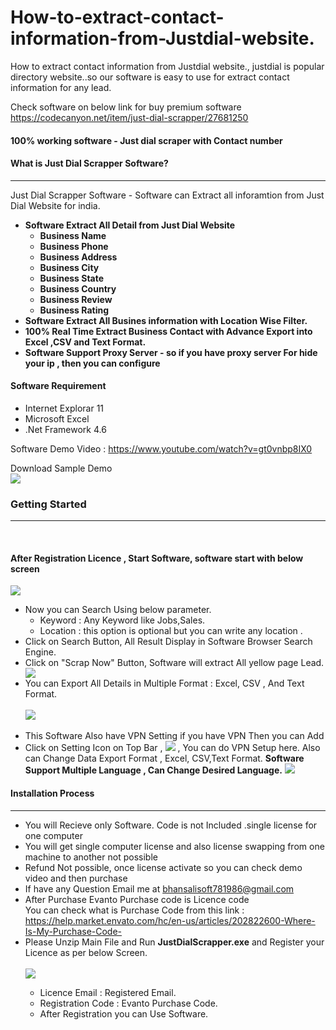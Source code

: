 # How-to-extract-contact-information-from-Justdial-website.
How to extract contact information from Justdial website., justdial is popular directory website..so our software is easy to use for extract contact information for any lead.

Check software on below link for buy premium software 
    https://codecanyon.net/item/just-dial-scrapper/27681250

<h4>100% working software - Just dial scraper with Contact number </h4>
<h4>What is Just Dial Scrapper Software?</h4>
            <hr class="notop">
            <p>
                Just Dial Scrapper Software - Software can Extract all inforamtion from Just Dial Website for india.
              <ul>
                    <li>
                         <strong>Software Extract All Detail from Just Dial Website</strong> 
					<ul>
						          <li><strong>Business Name</strong></li>
                                                              <li><strong>Business Phone</strong></li>
								  <li><strong>Business Address</strong></li>
								  <li><strong>Business City</strong></li>
								  <li><strong>Business State</strong></li>
								  <li><strong>Business Country</strong></li>
								    <li><strong> Business Review</strong></li>
								    <li><strong> Business Rating</strong></li>
						 </ul>
                    </li>
					<li>
                         <strong>Software Extract All Busines information with Location Wise Filter.</strong>
                    </li>
					<li>
					      <strong>100% Real Time Extract Business Contact with Advance Export into Excel ,CSV and Text Format.</strong>  
					</li>
					<li>
					     <strong>Software Support Proxy Server - so if you have proxy server For hide your ip , then you can configure</strong>  
					</li>
                </ul>
            </p>
   <h4> Software Requirement </h4>
        <p>
<ul>
                    <li>
                        Internet Explorar 11
                    </li>    
 <li>
                       Microsoft Excel
                    </li>    <li>
                        .Net Framework 4.6
                    </li>
                </ul>
    </p>
  Software Demo Video : <a href="https://www.youtube.com/watch?v=gt0vnbp8IX0">https://www.youtube.com/watch?v=gt0vnbp8IX0</a>
<p>
Download Sample Demo <br/>
 <a href="http://bhansalisoft.com/EvantoSnap/sample/data_justdial.xls"> <img src="http://bhansalisoft.com/EvantoSnap/sample/DownloadButton.png"></a>
</p>
    <div class="page-header">
                <h3>Getting Started</h3>
                <hr class="notop">
            </div>
            <br>
            <h4>After Registration Licence , Start Software, software start with below screen</h4>
			<img src="http://bhansalisoft.com/EvantoSnap/justdial/02.png"></img>
			 <ul>
                  <li>Now you can Search Using  below parameter.
				       <ul>
                  <li>Keyword :   Any Keyword like Jobs,Sales.</li>
				  <li>Location :  this option is optional but you can write any location .</li>
                </ul>
				  </li>
				  <li>Click on Search Button, All Result Display in Software Browser Search Engine.  </li>
		        <li>Click on "Scrap Now" Button, Software will extract All yellow page Lead.  </li>
				   	<img src="http://bhansalisoft.com/EvantoSnap/justdial/03.png"></img>
				    <li>You can Export All Details in Multiple Format : Excel, CSV , And Text Format.</li>
					<br/>	   <img src="http://bhansalisoft.com/EvantoSnap/justdial/04.png"></img> 
				   	<br/>
						<br/>
				   <li>This Software Also have VPN Setting if you have VPN Then you can Add  
				   <br/>
				   <li> Click on Setting Icon on Top Bar ,  	<img src="http://bhansalisoft.com/EvantoSnap/settingicon.png"></img> , You can do  VPN Setup here. 
				   Also can Change Data Export Format , Excel, CSV,Text Format.
				   <b>Software Support Multiple Language , Can Change Desired Language.</b>
				   <img src="http://bhansalisoft.com/EvantoSnap/justdial/05.png"></img> 
				   </li>
              </ul>
			   <div class="page-header">
                <h4>Installation Process </h4>
                <hr class="notop">
            </div>
            <ul>
			    <li>You will Recieve only Software. Code is not Included .single license for one computer</li>
  <li>You will get single computer license and also license swapping from one machine to another not possible</li>
			      <li>Refund Not possible, once license activate so you can check demo video and then purchase</li>
	<li>	If have any Question Email me at  <a href="mailto:bhansalisoft781986@gmail.com">bhansalisoft781986@gmail.com</a>
      </li>
                <li>After Purchase Evanto Purchase code is Licence code 
                  <br/>
                   You can check what is Purchase Code from this link :<a href="https://help.market.envato.com/hc/en-us/articles/202822600-Where-Is-My-Purchase-Code-"> https://help.market.envato.com/hc/en-us/articles/202822600-Where-Is-My-Purchase-Code-</a>
				</li>
	           <li> Please Unzip Main File and Run <b>JustDialScrapper.exe</b> and Register your Licence as per below Screen.</li>
			       <br/>
     			<img src="http://bhansalisoft.com/EvantoSnap/justdial/01.png"></img>
			   <ul>
                  <li>Licence Email :   Registered Email.</li>
				  <li>Registration Code :  Evanto Purchase Code.</li>
				   <li>After Registration you can Use Software.</li>
                </ul>
            </ul>
				
			
